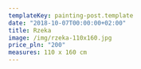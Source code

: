 ```yaml
---
templateKey: painting-post.template
date: "2018-10-07T00:00:00+02:00"
title: Rzeka
image: /img/rzeka-110x160.jpg
price_pln: "200"
measures: 110 x 160 cm
---
```

